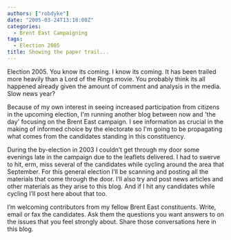 ```yaml
---
authors: ["robdyke"]
date: "2005-03-24T13:18:00Z"
categories:
  - Brent East Campaigning
tags:
  - Election 2005
title: Showing the paper trail...
---
```

Election 2005. You know its coming. I know its coming. It has been trailed more heavily than a Lord of the Rings movie. You probably think its all happened already given the amount of comment and analysis in the media. Slow news year?

Because of my own interest in seeing increased participation from citizens in the upcoming election, I'm running another blog between now and 'the day' focusing on the Brent East campaign. I see information as crucial in the making of informed choice by the electorate so I'm going to be propagating what comes from the candidates standing in this constituency.

During the by-election in 2003 I couldn’t get through my door some evenings late in the campaign due to the leaflets delivered. I had to swerve to hit, erm, miss several of the candidates while cycling around the area that September. For this general election I’ll be scanning and posting all the materials that come through the door. I’ll also try and post news articles and other materials as they arise to this blog. And if I hit any candidates while cycling I’ll post here about that too.

I’m welcoming contributors from my fellow Brent East constituents. Write, email or fax the candidates. Ask them the questions you want answers to on the issues that you feel strongly about. Share those conversations here in this blog.
